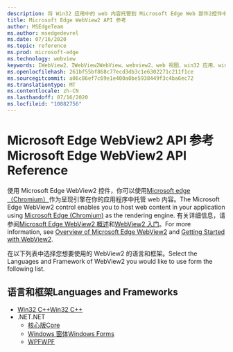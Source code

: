 ```yaml
---
description: 将 Win32 应用中的 web 内容托管到 Microsoft Edge Web 部件2控件中
title: Microsoft Edge WebView2 API 参考
author: MSEdgeTeam
ms.author: msedgedevrel
ms.date: 07/16/2020
ms.topic: reference
ms.prod: microsoft-edge
ms.technology: webview
keywords: IWebView2、IWebView2WebView、webview2、web 视图、win32 应用、win32、edge、ICoreWebView2、ICoreWebView2Controller、browser 控件
ms.openlocfilehash: 261bf55bf868c77ecd3db3c1e6302271c211f1ce
ms.sourcegitcommit: a06c86ef7c69e1e400a0be5938449f3c4ba6ec72
ms.translationtype: MT
ms.contentlocale: zh-CN
ms.lasthandoff: 07/16/2020
ms.locfileid: "10882756"
---
```

# <span data-ttu-id="69255-104">Microsoft Edge WebView2 API 参考</span><span class="sxs-lookup"><span data-stu-id="69255-104">Microsoft Edge WebView2 API Reference</span></span>  

<span data-ttu-id="69255-105">使用 Microsoft Edge WebView2 控件，你可以使用[Microsoft edge （Chromium）](https://www.microsoftedgeinsider.com)作为呈现引擎在你的应用程序中托管 web 内容。</span><span class="sxs-lookup"><span data-stu-id="69255-105">The Microsoft Edge WebView2 control enables you to host web content in your application using [Microsoft Edge (Chromium)](https://www.microsoftedgeinsider.com) as the rendering engine.</span></span>  <span data-ttu-id="69255-106">有关详细信息，请参阅[Microsoft Edge WebView2 概述](./index.md)和[WebView2 入门](gettingstarted/win32.md)。</span><span class="sxs-lookup"><span data-stu-id="69255-106">For more information, see [Overview of Microsoft Edge WebView2](./index.md) and [Getting Started with WebView2](gettingstarted/win32.md).</span></span>  

<span data-ttu-id="69255-107">在以下列表中选择您想要使用的 WebView2 的语言和框架。</span><span class="sxs-lookup"><span data-stu-id="69255-107">Select the Languages and Framework of WebView2 you would like to use form the following list.</span></span>  

## <span data-ttu-id="69255-108">语言和框架</span><span class="sxs-lookup"><span data-stu-id="69255-108">Languages and Frameworks</span></span>  

*   [<span data-ttu-id="69255-109">Win32 C++</span><span class="sxs-lookup"><span data-stu-id="69255-109">Win32 C++</span></span>](reference/win32/0-9-538-reference-webview2.md)  
*   <span data-ttu-id="69255-110">.NET</span><span class="sxs-lookup"><span data-stu-id="69255-110">.NET</span></span>  
    *   [<span data-ttu-id="69255-111">核心版</span><span class="sxs-lookup"><span data-stu-id="69255-111">Core</span></span>](reference/dotnet/0-9-538-reference-webview2.md)  
    *   [<span data-ttu-id="69255-112">Windows 窗体</span><span class="sxs-lookup"><span data-stu-id="69255-112">Windows Forms</span></span>](reference/winforms/0-9-515-reference-webview2.md)  
    *   [<span data-ttu-id="69255-113">WPF</span><span class="sxs-lookup"><span data-stu-id="69255-113">WPF</span></span>](reference/wpf/0-9-515-reference-webview2.md)  
